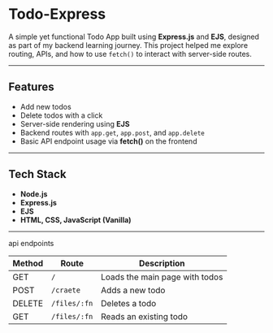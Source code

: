 # Todo-Express

A simple yet functional Todo App built using **Express.js** and **EJS**, designed as part of my backend learning journey. This project helped me explore routing, APIs, and how to use `fetch()` to interact with server-side routes.

---

## Features

- Add new todos  
- Delete todos with a click   
- Server-side rendering using **EJS**  
- Backend routes with `app.get`, `app.post`, and `app.delete`  
- Basic API endpoint usage via **fetch()** on the frontend

---

## Tech Stack

- **Node.js**
- **Express.js**
- **EJS**
- **HTML, CSS, JavaScript (Vanilla)**

---

api endpoints

| Method | Route     | Description                    |
| ------ | --------- | ------------------------------ |
| GET    | `/`       | Loads the main page with todos |
| POST   | `/craete`    | Adds a new todo                |
| DELETE | `/files/:fn` | Deletes a todo                 |
| GET | `/files/:fn` | Reads an existing todo | 
